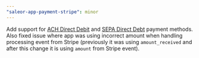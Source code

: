 ```yaml
---
"saleor-app-payment-stripe": minor
---
```


Add support for [ACH Direct Debit](https://docs.stripe.com/payments/ach-direct-debit) and [SEPA Direct Debt](https://docs.stripe.com/payments/sepa-debit) payment methods.
Also fixed issue where app was using incorrect amount when handling processing event from Stripe (previously it was using `amount_received` and after this change it is using `amount` from Stripe event).
